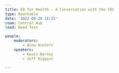 ```yaml
---
title: EO for Health - A Conversation with the CDC
type: Rountable
date: '2022-09-28 16:25'
room: Central Hub
lead: Need Text

people:
    moderators: 
        - Anna Winters
    speakers:
        - Kevin Berney
        - Jeff Higgins

---
```

